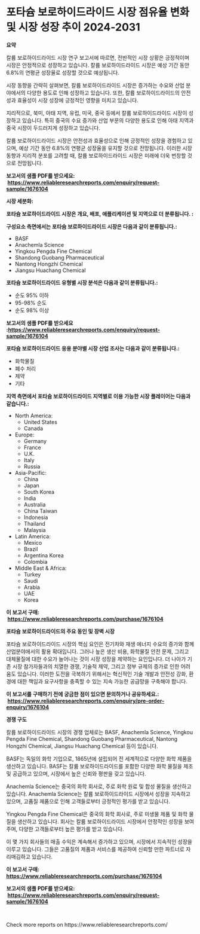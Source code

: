 <p><h1>포타슘 보로하이드라이드 시장 점유율 변화 및 시장 성장 추이 2024-2031</h1></p><p><strong>요약</strong></p>
<p><p>칼륨 보로하이드라이드 시장 연구 보고서에 따르면, 전반적인 시장 상황은 긍정적이며 시장은 안정적으로 성장하고 있습니다. 칼륨 보로하이드라이드 시장은 예상 기간 동안 6.8%의 연평균 성장율로 성장할 것으로 예상됩니다.</p><p>시장 동향을 간략히 살펴보면, 칼륨 보로하이드라이드 시장은 증가하는 수요와 산업 분야에서의 다양한 용도로 인해 성장하고 있습니다. 또한, 칼륨 보로하이드라이드의 안전성과 효율성이 시장 성장에 긍정적인 영향을 미치고 있습니다.</p><p>지리적으로, 북미, 아태 지역, 유럽, 미국, 중국 등에서 칼륨 보로하이드라이드 시장이 성장하고 있습니다. 특히 중국의 수요 증가와 산업 부문의 다양한 용도로 인해 아태 지역과 중국 시장이 두드러지게 성장하고 있습니다.</p><p>칼륨 보로하이드라이드 시장은 안전성과 효율성으로 인해 긍정적인 성장을 경험하고 있으며, 예상 기간 동안 6.8%의 연평균 성장율을 유지할 것으로 전망됩니다. 이러한 시장 동향과 지리적 분포를 고려할 때, 칼륨 보로하이드라이드 시장은 미래에 더욱 번창할 것으로 전망됩니다.</p></p>
<p><strong>보고서의 샘플 PDF를 받으세요: &nbsp;<a href="https://www.reliableresearchreports.com/enquiry/request-sample/1676104">https://www.reliableresearchreports.com/enquiry/request-sample/1676104</a></strong></p>
<p><strong>시장 세분화:</strong></p>
<p><strong> 포타슘 보로하이드라이드 시장은 개요, 배포, 애플리케이션 및 지역으로 더 분류됩니다. :</strong></p>
<p><strong>구성요소 측면에서는 포타슘 보로하이드라이드 시장은 다음과 같이 분류됩니다.:</strong></p>
<p><ul><li>BASF</li><li>Anachemla Science</li><li>Yingkou Pengda Fine Chemical</li><li>Shandong Guobang Pharmaceutical</li><li>Nantong Hongzhi Chemical</li><li>Jiangsu Huachang Chemical</li></ul></p>
<p><strong> 포타슘 보로하이드라이드 유형별 시장 분석은 다음과 같이 분류됩니다.:</strong></p>
<p><ul><li>순도 95% 이하</li><li>95-98% 순도</li><li>순도 98% 이상</li></ul></p>
<p><strong>보고서의 샘플 PDF를 받으세요 :<a href="https://www.reliableresearchreports.com/enquiry/request-sample/1676104">https://www.reliableresearchreports.com/enquiry/request-sample/1676104</a></strong></p>
<p><strong> 포타슘 보로하이드라이드 응용 분야별 시장 산업 조사는 다음과 같이 분류됩니다.:</strong></p>
<p><ul><li>화학물질</li><li>폐수 처리</li><li>제약</li><li>기타</li></ul></p>
<p><strong>지역 측면에서 포타슘 보로하이드라이드 지역별로 이용 가능한 시장 플레이어는 다음과 같습니다.:</strong></p>
<p><ul>
    <li>
        North America:
        <ul>
            <li>United States</li>
            <li>Canada</li>
        </ul>
    </li>
    <li>
        Europe:
        <ul>
            <li>Germany</li>
            <li>France</li>
            <li>U.K.</li>
            <li>Italy</li>
            <li>Russia</li>
        </ul>
    </li>
    <li>
        Asia-Pacific:
        <ul>
            <li>China</li>
            <li>Japan</li>
            <li>South Korea</li>
            <li>India</li>
            <li>Australia</li>
            <li>China Taiwan</li>
            <li>Indonesia</li>
            <li>Thailand</li>
            <li>Malaysia</li>
        </ul>
    </li>
    <li>
        Latin America:
        <ul>
            <li>Mexico</li>
            <li>Brazil</li>
            <li>Argentina Korea</li>
            <li>Colombia</li>
        </ul>
    </li>
    <li>
        Middle East & Africa:
        <ul>
            <li>Turkey</li>
            <li>Saudi</li>
            <li>Arabia</li>
            <li>UAE</li>
            <li>Korea</li>
        </ul>
    </li>
    </ul></p>
<p><strong>이 보고서 구매: &nbsp;<a href="https://www.reliableresearchreports.com/purchase/1676104">https://www.reliableresearchreports.com/purchase/1676104</a></strong></p>
<p><strong>포타슘 보로하이드라이드의 주요 동인 및 장벽 시장</strong></p>
<p><p>포타슘 보로하이드라이드 시장의 핵심 요인은 전기차와 재생 에너지 수요의 증가와 함께 산업분야에서의 활용 확대입니다. 그러나 높은 생산 비용, 화학물질 안전 문제, 그리고 대체물질에 대한 수요가 늘어나는 것이 시장 성장을 제약하는 요인입니다. 더 나아가 기존 시장 참가자들과의 치열한 경쟁, 기술적 제약, 그리고 정부 규제의 증가로 인한 어려움도 있습니다. 이러한 도전을 극복하기 위해서는 혁신적인 기술 개발과 안전성 강화, 환경에 대한 책임과 요구사항을 충족할 수 있는 지속 가능한 공급망을 구축해야 합니다.</p></p>
<p><strong>이 보고서를 구매하기 전에 궁금한 점이 있으면 문의하거나 공유하세요.: &nbsp;<a href="https://www.reliableresearchreports.com/enquiry/pre-order-enquiry/1676104">https://www.reliableresearchreports.com/enquiry/pre-order-enquiry/1676104</a></strong></p>
<p><strong>경쟁 구도</strong></p>
<p><p>칼륨 보로하이드라이드 시장의 경쟁 업체로는 BASF, Anachemla Science, Yingkou Pengda Fine Chemical, Shandong Guobang Pharmaceutical, Nantong Hongzhi Chemical, Jiangsu Huachang Chemical 등이 있습니다.</p><p>BASF는 독일의 화학 기업으로, 1865년에 설립되어 전 세계적으로 다양한 화학 제품을 생산하고 있습니다. BASF는 칼륨 보로하이드라이드를 포함한 다양한 화학 물질을 제조 및 공급하고 있으며, 시장에서 높은 신뢰와 평판을 갖고 있습니다.</p><p>Anachemla Science는 중국의 화학 회사로, 주로 화학 원료 및 합성 물질을 생산하고 있습니다. Anachemla Science는 칼륨 보로하이드라이드 시장에서 성장을 지속하고 있으며, 고품질 제품으로 인해 고객들로부터 긍정적인 평가를 받고 있습니다.</p><p>Yingkou Pengda Fine Chemical은 중국의 화학 회사로, 주로 미생물 제품 및 화학 물질을 생산하고 있습니다. 회사는 칼륨 보로하이드라이드 시장에서 안정적인 성장을 보여주며, 다양한 고객들로부터 높은 평가를 받고 있습니다.</p><p>이 몇 가지 회사들의 매출 수익은 계속해서 증가하고 있으며, 시장에서 지속적인 성장을 이루고 있습니다. 그들은 고품질의 제품과 서비스를 제공하여 신뢰할 만한 파트너로 자리매김하고 있습니다.</p></p>
<p><strong>이 보고서 구매: &nbsp; <a href="https://www.reliableresearchreports.com/purchase/1676104">https://www.reliableresearchreports.com/purchase/1676104</a></strong></p>
<p><strong>보고서의 샘플 PDF를 받으세요: &nbsp;<a href="https://www.reliableresearchreports.com/enquiry/request-sample/1676104">https://www.reliableresearchreports.com/enquiry/request-sample/1676104</a></strong><strong></strong></p>
<p>&nbsp;</p>
<p>Check more reports on https://www.reliableresearchreports.com/</p>